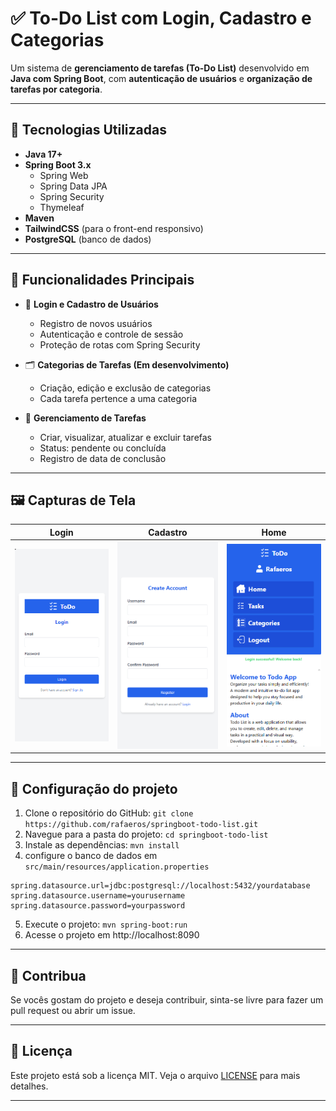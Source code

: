 # ✅ To-Do List com Login, Cadastro e Categorias

Um sistema de **gerenciamento de tarefas (To-Do List)** desenvolvido em **Java com Spring Boot**, com **autenticação de usuários** e **organização de tarefas por categoria**.

---

## 🚀 Tecnologias Utilizadas

- **Java 17+**
- **Spring Boot 3.x**
  - Spring Web
  - Spring Data JPA
  - Spring Security
  - Thymeleaf
- **Maven**
- **TailwindCSS** (para o front-end responsivo)
- **PostgreSQL** (banco de dados)
---

## 🧩 Funcionalidades Principais

- 🔐 **Login e Cadastro de Usuários**
  - Registro de novos usuários
  - Autenticação e controle de sessão
  - Proteção de rotas com Spring Security

- 🗂️ **Categorias de Tarefas (Em desenvolvimento)**
  - Criação, edição e exclusão de categorias
  - Cada tarefa pertence a uma categoria

- 📝 **Gerenciamento de Tarefas**
  - Criar, visualizar, atualizar e excluir tarefas
  - Status: pendente ou concluída
  - Registro de data de conclusão

---

## 🖼️ Capturas de Tela

Login | Cadastro | Home
--- | --- | ---
<img src="./assets/images/login.png" raw=true alt="Login" width="250"> | <img src="./assets/images/register.png" alt="Cadastro" width="250"> | <img src="./assets/images/home.png" alt="Home" width="250">

---

## 🚀 Configuração do projeto

1. Clone o repositório do GitHub: `git clone https://github.com/rafaeros/springboot-todo-list.git`
2. Navegue para a pasta do projeto: `cd springboot-todo-list`
3. Instale as dependências: `mvn install`
4. configure o banco de dados em `src/main/resources/application.properties`
  ```properties
  spring.datasource.url=jdbc:postgresql://localhost:5432/yourdatabase
  spring.datasource.username=yourusername
  spring.datasource.password=yourpassword
  ```
5. Execute o projeto: `mvn spring-boot:run`
6. Acesse o projeto em http://localhost:8090

---

## 📝 Contribua

Se vocês gostam do projeto e deseja contribuir, sinta-se livre para fazer um pull request ou abrir um issue.

---

## 📜 Licença

Este projeto está sob a licença MIT. Veja o arquivo [LICENSE](https://github.com/Rafaeros/springboot-todo-list/blob/main/LICENSE) para mais detalhes.


---
